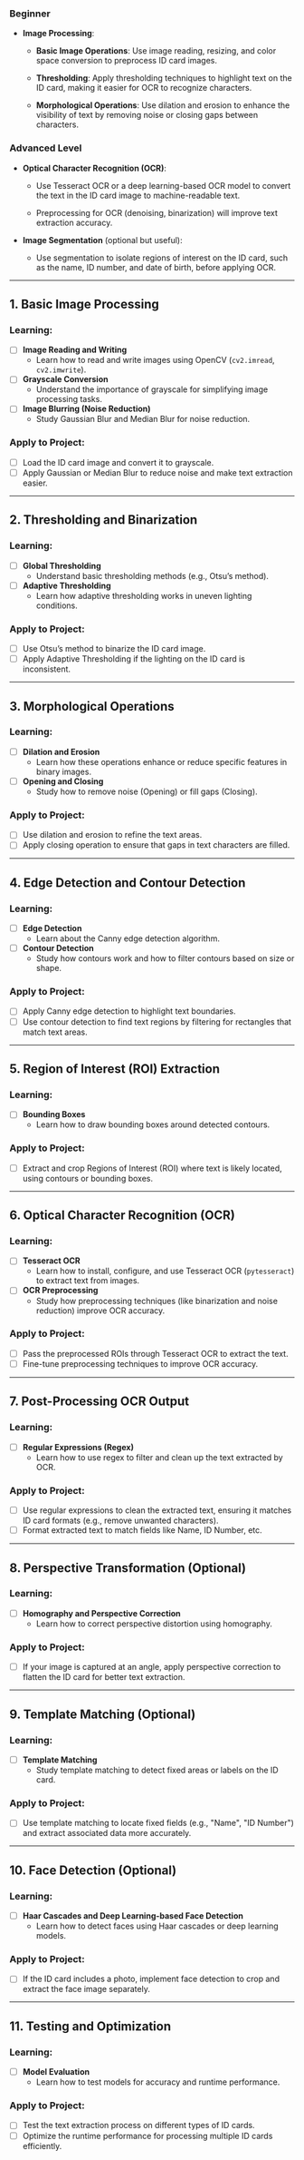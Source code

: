 ### Beginner
- **Image Processing**:
    - **Basic Image Operations**: Use image reading, resizing, and color space conversion to preprocess ID card images.
		
	- **Thresholding**: Apply thresholding techniques to highlight text on the ID card, making it easier for OCR to recognize characters.
		
    - **Morphological Operations**: Use dilation and erosion to enhance the visibility of text by removing noise or closing gaps between characters.

### Advanced Level
- **Optical Character Recognition (OCR)**:
    - Use Tesseract OCR or a deep learning-based OCR model to convert the text in the ID card image to machine-readable text.
	    
	- Preprocessing for OCR (denoising, binarization) will improve text extraction accuracy.
	
- **Image Segmentation** (optional but useful):
    - Use segmentation to isolate regions of interest on the ID card, such as the name, ID number, and date of birth, before applying OCR.


---

## 1. **Basic Image Processing**
### Learning:
- [ ] **Image Reading and Writing**
  - Learn how to read and write images using OpenCV (`cv2.imread`, `cv2.imwrite`).
- [ ] **Grayscale Conversion**
  - Understand the importance of grayscale for simplifying image processing tasks.
- [ ] **Image Blurring (Noise Reduction)**
  - Study Gaussian Blur and Median Blur for noise reduction.

### Apply to Project:
- [ ] Load the ID card image and convert it to grayscale.
- [ ] Apply Gaussian or Median Blur to reduce noise and make text extraction easier.

---

## 2. **Thresholding and Binarization**
### Learning:
- [ ] **Global Thresholding**
  - Understand basic thresholding methods (e.g., Otsu’s method).
- [ ] **Adaptive Thresholding**
  - Learn how adaptive thresholding works in uneven lighting conditions.
  
### Apply to Project:
- [ ] Use Otsu’s method to binarize the ID card image.
- [ ] Apply Adaptive Thresholding if the lighting on the ID card is inconsistent.

---

## 3. **Morphological Operations**
### Learning:
- [ ] **Dilation and Erosion**
  - Learn how these operations enhance or reduce specific features in binary images.
- [ ] **Opening and Closing**
  - Study how to remove noise (Opening) or fill gaps (Closing).

### Apply to Project:
- [ ] Use dilation and erosion to refine the text areas.
- [ ] Apply closing operation to ensure that gaps in text characters are filled.

---

## 4. **Edge Detection and Contour Detection**
### Learning:
- [ ] **Edge Detection**
  - Learn about the Canny edge detection algorithm.
- [ ] **Contour Detection**
  - Study how contours work and how to filter contours based on size or shape.

### Apply to Project:
- [ ] Apply Canny edge detection to highlight text boundaries.
- [ ] Use contour detection to find text regions by filtering for rectangles that match text areas.

---

## 5. **Region of Interest (ROI) Extraction**
### Learning:
- [ ] **Bounding Boxes**
  - Learn how to draw bounding boxes around detected contours.
  
### Apply to Project:
- [ ] Extract and crop Regions of Interest (ROI) where text is likely located, using contours or bounding boxes.

---

## 6. **Optical Character Recognition (OCR)**
### Learning:
- [ ] **Tesseract OCR**
  - Learn how to install, configure, and use Tesseract OCR (`pytesseract`) to extract text from images.
- [ ] **OCR Preprocessing**
  - Study how preprocessing techniques (like binarization and noise reduction) improve OCR accuracy.

### Apply to Project:
- [ ] Pass the preprocessed ROIs through Tesseract OCR to extract the text.
- [ ] Fine-tune preprocessing techniques to improve OCR accuracy.

---

## 7. **Post-Processing OCR Output**
### Learning:
- [ ] **Regular Expressions (Regex)**
  - Learn how to use regex to filter and clean up the text extracted by OCR.

### Apply to Project:
- [ ] Use regular expressions to clean the extracted text, ensuring it matches ID card formats (e.g., remove unwanted characters).
- [ ] Format extracted text to match fields like Name, ID Number, etc.

---

## 8. **Perspective Transformation (Optional)**
### Learning:
- [ ] **Homography and Perspective Correction**
  - Learn how to correct perspective distortion using homography.
  
### Apply to Project:
- [ ] If your image is captured at an angle, apply perspective correction to flatten the ID card for better text extraction.

---

## 9. **Template Matching (Optional)**
### Learning:
- [ ] **Template Matching**
  - Study template matching to detect fixed areas or labels on the ID card.

### Apply to Project:
- [ ] Use template matching to locate fixed fields (e.g., "Name", "ID Number") and extract associated data more accurately.

---

## 10. **Face Detection (Optional)**
### Learning:
- [ ] **Haar Cascades and Deep Learning-based Face Detection**
  - Learn how to detect faces using Haar cascades or deep learning models.

### Apply to Project:
- [ ] If the ID card includes a photo, implement face detection to crop and extract the face image separately.

---

## 11. **Testing and Optimization**
### Learning:
- [ ] **Model Evaluation**
  - Learn how to test models for accuracy and runtime performance.
  
### Apply to Project:
- [ ] Test the text extraction process on different types of ID cards.
- [ ] Optimize the runtime performance for processing multiple ID cards efficiently.
